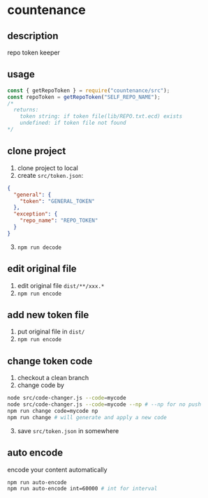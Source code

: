 # countenance

## description

repo token keeper

## usage

```js
const { getRepoToken } = require("countenance/src");
const repoToken = getRepoToken("SELF_REPO_NAME");
/*
  returns:
    token string: if token file(lib/REPO.txt.ecd) exists
    undefined: if token file not found
*/
```

## clone project

1. clone project to local
2. create `src/token.json`:

```json
{
  "general": {
    "token": "GENERAL_TOKEN"
  },
  "exception": {
    "repo_name": "REPO_TOKEN"
  }
}
```

3. `npm run decode`

## edit original file

1. edit original file `dist/**/xxx.*`
2. `npm run encode`

## add new token file

1. put original file in `dist/`
2. `npm run encode`

## change token code

1. checkout a clean branch
2. change code by
```bash
node src/code-changer.js --code=mycode
node src/code-changer.js --code=mycode --np # --np for no push
npm run change code=mycode np
npm run change # will generate and apply a new code
```
3. save `src/token.json` in somewhere

## auto encode

encode your content automatically

```bash
npm run auto-encode
npm run auto-encode int=60000 # int for interval
```
